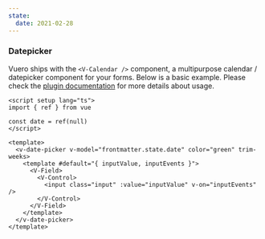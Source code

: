 ```yaml
---
state:
  date: 2021-02-28
---
```


### Datepicker

Vuero ships with the `<V-Calendar />` component, a multipurpose calendar /
datepicker component for your forms. Below is a basic example. Please check the
[plugin documentation](https://vcalendar.io/) for more details
about usage.

<!--code-->

```vue
<script setup lang="ts">
import { ref } from vue

const date = ref(null)
</script>

<template>
  <v-date-picker v-model="frontmatter.state.date" color="green" trim-weeks>
    <template #default="{ inputValue, inputEvents }">
      <V-Field>
        <V-Control>
          <input class="input" :value="inputValue" v-on="inputEvents" />
        </V-Control>
      </V-Field>
    </template>
  </v-date-picker>
</template>
```

<!--/code-->

<!--example-->

<v-date-picker v-model="frontmatter.state.date" color="green" trim-weeks>
  <template #default="{ inputValue, inputEvents }">
    <V-Field>
      <V-Control>
        <input class="input" :value="inputValue" v-on="inputEvents" />
      </V-Control>
    </V-Field>
  </template>
</v-date-picker>

<!--/example-->
